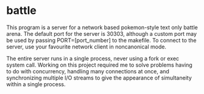 # battle
This program is a server for a network based pokemon-style text only battle arena. The default port for the server is 30303, although a custom port may be used by passing PORT=[port_number] to the makefile. To connect to the server, use your favourite network client in noncanonical mode.

The entire server runs in a single process, never using a fork or exec system call. Working on this project required me to solve problems having to do with concurrency, handling many connections at once, and synchronizing multiple I/O streams to give the appearance of simultaneity within a single process.
